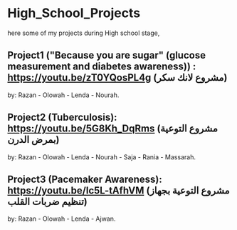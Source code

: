 # High_School_Projects
here some of my projects during High school stage,

## Project1 ("Because you are sugar" (glucose measurement and diabetes awareness)) : https://youtu.be/zT0YQosPL4g (مشروع لانك سكر)
by: Razan - Olowah - Lenda - Nourah.


## Project2 (Tuberculosis): https://youtu.be/5G8Kh_DqRms  (مشروع التوعية بمرض الدرن)
by: Razan - Olowah - Lenda - Nourah - Saja - Rania - Massarah.


## Project3 (Pacemaker Awareness): https://youtu.be/lc5L-tAfhVM  (مشروع التوعية بجهاز تنظيم ضربات القلب)
by: Razan - Olowah - Lenda - Ajwan.
